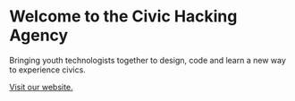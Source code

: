 # Welcome to the Civic Hacking Agency

Bringing youth technologists together to design, code and learn a new way to experience civics.

[Visit our website.](https://civichackingagency.org)
